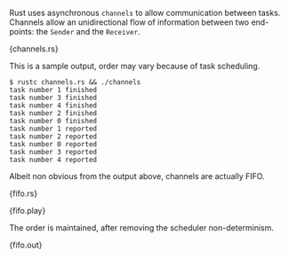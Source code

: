 Rust uses asynchronous `channels` to allow communication between tasks.
Channels allow an unidirectional flow of information between two end-points:
the `Sender` and the `Receiver`.

{channels.rs}

This is a sample output, order may vary because of task scheduling.

```
$ rustc channels.rs && ./channels
task number 1 finished
task number 3 finished
task number 4 finished
task number 2 finished
task number 0 finished
task number 1 reported
task number 2 reported
task number 0 reported
task number 3 reported
task number 4 reported

```

Albeit non obvious from the output above, channels are actually FIFO.

{fifo.rs}

{fifo.play}

The order is maintained, after removing the scheduler non-determinism.

{fifo.out}
